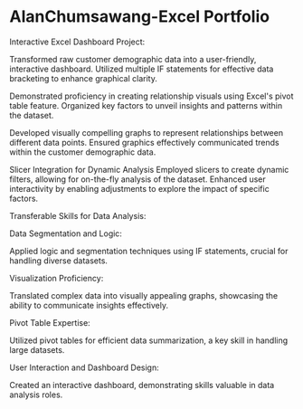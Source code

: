 # AlanChumsawang-Excel Portfolio

Interactive Excel Dashboard Project:

Transformed raw customer demographic data into a user-friendly, interactive dashboard.
Utilized multiple IF statements for effective data bracketing to enhance graphical clarity.


Demonstrated proficiency in creating relationship visuals using Excel's pivot table feature.
Organized key factors to unveil insights and patterns within the dataset.


Developed visually compelling graphs to represent relationships between different data points.
Ensured graphics effectively communicated trends within the customer demographic data.

Slicer Integration for Dynamic Analysis
Employed slicers to create dynamic filters, allowing for on-the-fly analysis of the dataset.
Enhanced user interactivity by enabling adjustments to explore the impact of specific factors.

Transferable Skills for Data Analysis:

Data Segmentation and Logic:

Applied logic and segmentation techniques using IF statements, crucial for handling diverse datasets.

Visualization Proficiency:

Translated complex data into visually appealing graphs, showcasing the ability to communicate insights effectively.

Pivot Table Expertise:

Utilized pivot tables for efficient data summarization, a key skill in handling large datasets.

User Interaction and Dashboard Design:

Created an interactive dashboard, demonstrating skills valuable in data analysis roles.

